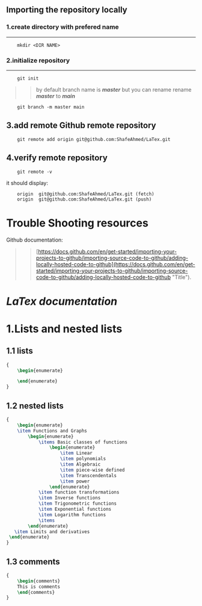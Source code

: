 ## Importing the repository locally
### 1.create directory with prefered name
-----------------------
```
    mkdir <DIR NAME>
```
### 2.initialize repository
----------------
```
    git init
```
>>by default branch name is ***master*** but you can rename
rename ***master*** to ***main***
```
    git branch -m master main
```

3.add remote Github remote repository
--------------------------
```
    git remote add origin git@github.com:ShafeAhmed/LaTex.git
```
4.verify remote repository
-------------------------
```
    git remote -v
```
it should display:
```
    origin	git@github.com:ShafeAhmed/LaTex.git (fetch)
    origin	git@github.com:ShafeAhmed/LaTex.git (push)
```
Trouble Shooting resources
=================================
Github documentation:
>>[https://docs.github.com/en/get-started/importing-your-projects-to-github/importing-source-code-to-github/adding-locally-hosted-code-to-github](https://docs.github.com/en/get-started/importing-your-projects-to-github/importing-source-code-to-github/adding-locally-hosted-code-to-github "Title").




***LaTex documentation***
===============================

1.Lists and nested lists
===================
1.1 lists
-------

```LaTex
{
    \begin{enumerate}

    \end{enumerate}
}
```

1.2 nested lists
----------

```LaTex
{
    \begin{enumerate}
    \item Functions and Graphs
        \begin{enumerate}
            \items Basic classes of functions
                \begin{enumerate}
                    \item Linear
                    \item polynomials
                    \item Algebraic
                    \item piece-wise defined
                    \item Transcendentals
                    \item power
                \end{enumerate}
            \item function transformations
            \item Inverse functions
            \item Trigonometric functions
            \item Exponential functions
            \item Logarithm functions
            \items
        \end{enumerate}
   \item Limits and derivatives
 \end{enumerate}
}
```

1.3 comments
---------

```LaTex
{
    \begin{comments}
    This is comments
    \end{comments}
}
```
